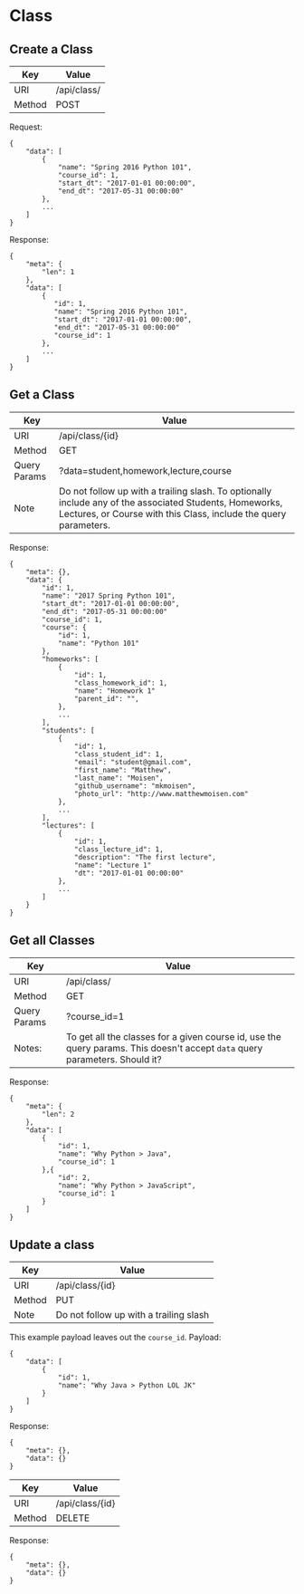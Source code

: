 # Class

## Create a Class
Key      | Value
-------- | --------
URI      | /api/class/
Method   | POST
Request:

    {
        "data": [
            {
                "name": "Spring 2016 Python 101",
                "course_id": 1,
                "start_dt": "2017-01-01 00:00:00",
                "end_dt": "2017-05-31 00:00:00"
            },
            ...
        ]
    }

Response:

    {
        "meta": {
            "len": 1
        },
        "data": [
            {
               "id": 1,
               "name": "Spring 2016 Python 101",
               "start_dt": "2017-01-01 00:00:00",
               "end_dt": "2017-05-31 00:00:00"
               "course_id": 1
            },
            ...
        ]
    }

## Get a Class
Key      | Value
-------- | --------
URI      | /api/class/{id}
Method   | GET
Query Params | ?data=student,homework,lecture,course
Note     | Do not follow up with a trailing slash. To optionally include any of the associated Students, Homeworks, Lectures, or Course with this Class, include the query parameters.

Response:

    {
        "meta": {},
        "data": {
            "id": 1,
            "name": "2017 Spring Python 101",
            "start_dt": "2017-01-01 00:00:00",
            "end_dt": "2017-05-31 00:00:00"
            "course_id": 1,
            "course": {
                "id": 1,
                "name": "Python 101"
            },
            "homeworks": [
                {
                    "id": 1,
                    "class_homework_id": 1,
                    "name": "Homework 1"
                    "parent_id": "",
                },
                ...
            ],
            "students": [
                {
                    "id": 1,
                    "class_student_id": 1,
                    "email": "student@gmail.com",
                    "first_name": "Matthew",
                    "last_name": "Moisen",
                    "github_username": "mkmoisen",
                    "photo_url": "http://www.matthewmoisen.com"
                },
                ...
            ],
            "lectures": [
                {
                    "id": 1,
                    "class_lecture_id": 1,
                    "description": "The first lecture",
                    "name": "Lecture 1"
                    "dt": "2017-01-01 00:00:00"
                },
                ...
            ]
        }
    }

## Get all Classes
Key      | Value
-------- | --------
URI      | /api/class/
Method   | GET
Query Params | ?course_id=1
Notes:   | To get all the classes for a given course id, use the query params. This doesn't accept `data` query parameters. Should it?

Response:

    {
        "meta": {
            "len": 2
        },
        "data": [
            {
                "id": 1,
                "name": "Why Python > Java",
                "course_id": 1
            },{
                "id": 2,
                "name": "Why Python > JavaScript",
                "course_id": 1
            }
        ]
    }

## Update a class

Key      | Value
-------- | --------
URI      | /api/class/{id}
Method   | PUT
Note     | Do not follow up with a trailing slash

This example payload leaves out the `course_id`.
Payload:

    {
        "data": [
            {
                "id": 1,
                "name": "Why Java > Python LOL JK"
            }
        ]
    }

Response:

    {
        "meta": {},
        "data": {}
    }


Key      | Value
-------- | --------
URI      | /api/class/{id}
Method   | DELETE

Response:

    {
        "meta": {},
        "data": {}
    }


